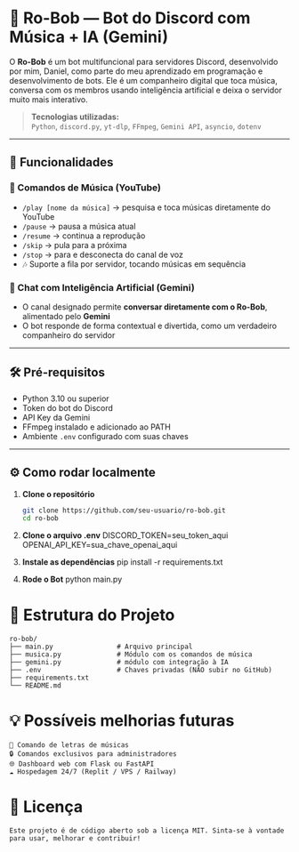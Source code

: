 # 🤖 Ro-Bob — Bot do Discord com Música + IA (Gemini)

O **Ro-Bob** é um bot multifuncional para servidores Discord, desenvolvido por mim, Daniel, como parte do meu aprendizado em programação e desenvolvimento de bots. Ele é um companheiro digital que toca música, conversa com os membros usando inteligência artificial e deixa o servidor muito mais interativo.

> **Tecnologias utilizadas:**  
> `Python`, `discord.py`, `yt-dlp`, `FFmpeg`, `Gemini API`, `asyncio`, `dotenv`

---

## 📌 Funcionalidades

### 🎵 Comandos de Música (YouTube)
- `/play [nome da música]` → pesquisa e toca músicas diretamente do YouTube
- `/pause` → pausa a música atual
- `/resume` → continua a reprodução
- `/skip` → pula para a próxima
- `/stop` → para e desconecta do canal de voz
- 🎶 Suporte a fila por servidor, tocando músicas em sequência

### 💬 Chat com Inteligência Artificial (Gemini)
- O canal designado permite **conversar diretamente com o Ro-Bob**, alimentado pelo **Gemini**
- O bot responde de forma contextual e divertida, como um verdadeiro companheiro do servidor

---

## 🛠️ Pré-requisitos

- Python 3.10 ou superior
- Token do bot do Discord
- API Key da Gemini
- FFmpeg instalado e adicionado ao PATH
- Ambiente `.env` configurado com suas chaves

---

## ⚙️ Como rodar localmente

1. **Clone o repositório**
   ```bash
   git clone https://github.com/seu-usuario/ro-bob.git
   cd ro-bob

2. **Clone o arquivo .env**
    DISCORD_TOKEN=seu_token_aqui
    OPENAI_API_KEY=sua_chave_openai_aqui

3. **Instale as dependências**
    pip install -r requirements.txt

4. **Rode o Bot**
    python main.py

# 📁 Estrutura do Projeto

    ro-bob/
    ├── main.py                # Arquivo principal
    ├── musica.py              # Módulo com os comandos de música
    ├── gemini.py              # módulo com integração à IA
    ├── .env                   # Chaves privadas (NÃO subir no GitHub)
    ├── requirements.txt
    └── README.md

# 💡 Possíveis melhorias futuras
    
    🎤 Comando de letras de músicas
    🔒 Comandos exclusivos para administradores
    🌐 Dashboard web com Flask ou FastAPI
    ☁️ Hospedagem 24/7 (Replit / VPS / Railway)

# 📄 Licença
    Este projeto é de código aberto sob a licença MIT. Sinta-se à vontade para usar, melhorar e contribuir!